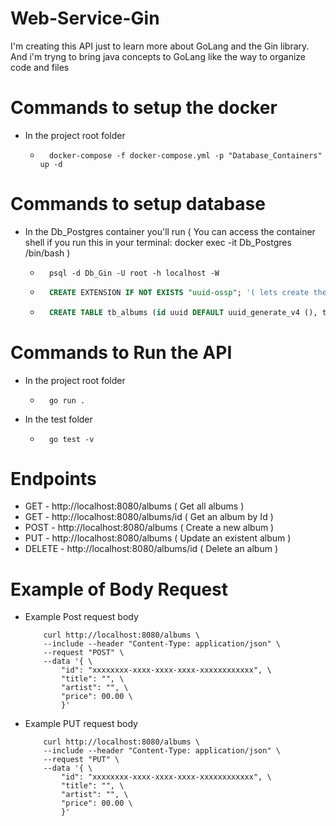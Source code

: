 # Web-Service-Gin
I'm creating this API just to learn more about GoLang and the Gin library.
And i'm tryng to bring java concepts to GoLang like the way to organize code and files

# Commands to setup the docker
- In the project root folder
    * ```Batchfile
        docker-compose -f docker-compose.yml -p "Database_Containers" up -d
      ```

# Commands to setup database
- In the Db_Postgres container you'll run ( You can access the container shell if you run this in your terminal: docker exec -it Db_Postgres /bin/bash )
    * ```Batchfile
        psql -d Db_Gin -U root -h localhost -W
      ```
    * ```SQL 
        CREATE EXTENSION IF NOT EXISTS "uuid-ossp"; '( lets create the extension for UUID )'
      ``` 
    * ```SQL
        CREATE TABLE tb_albums (id uuid DEFAULT uuid_generate_v4 (), title VARCHAR NOT NULL, artist VARCHAR NOT NULL, price float NOT NULL, PRIMARY KEY (id));
      ```

# Commands to Run the API
- In the project root folder
    * ```GoLang
        go run .
      ```
- In the test folder
    * ```GoLang 
        go test -v
      ```

# Endpoints
 - GET - http://localhost:8080/albums ( Get all albums )
 - GET - http://localhost:8080/albums/id ( Get an album by Id )
 - POST - http://localhost:8080/albums ( Create a new album )
 - PUT - http://localhost:8080/albums ( Update an existent album )
 - DELETE - http://localhost:8080/albums/id ( Delete an album )

# Example of Body Request
- Example Post request body
    ```curlrc
        curl http://localhost:8080/albums \ 
        --include --header "Content-Type: application/json" \ 
        --request "POST" \
        --data '{ \
            "id": "xxxxxxxx-xxxx-xxxx-xxxx-xxxxxxxxxxxx", \
            "title": "", \
            "artist": "", \
            "price": 00.00 \
            }'
    ```
- Example PUT request body
    ```curlrc
        curl http://localhost:8080/albums \ 
        --include --header "Content-Type: application/json" \ 
        --request "PUT" \
        --data '{ \
            "id": "xxxxxxxx-xxxx-xxxx-xxxx-xxxxxxxxxxxx", \
            "title": "", \
            "artist": "", \
            "price": 00.00 \ 
            }'
    ```